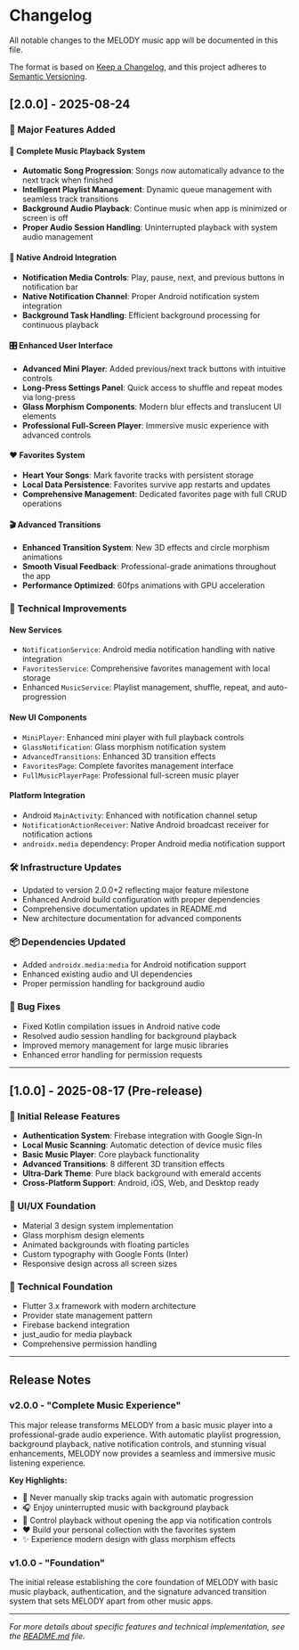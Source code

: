 # Changelog

All notable changes to the MELODY music app will be documented in this file.

The format is based on [Keep a Changelog](https://keepachangelog.com/en/1.0.0/),
and this project adheres to [Semantic Versioning](https://semver.org/spec/v2.0.0.html).

## [2.0.0] - 2025-08-24

### 🚀 Major Features Added

#### 🎵 Complete Music Playback System
- **Automatic Song Progression**: Songs now automatically advance to the next track when finished
- **Intelligent Playlist Management**: Dynamic queue management with seamless track transitions
- **Background Audio Playback**: Continue music when app is minimized or screen is off
- **Proper Audio Session Handling**: Uninterrupted playback with system audio management

#### 📱 Native Android Integration
- **Notification Media Controls**: Play, pause, next, and previous buttons in notification bar
- **Native Notification Channel**: Proper Android notification system integration
- **Background Task Handling**: Efficient background processing for continuous playback

#### 🎛️ Enhanced User Interface
- **Advanced Mini Player**: Added previous/next track buttons with intuitive controls
- **Long-Press Settings Panel**: Quick access to shuffle and repeat modes via long-press
- **Glass Morphism Components**: Modern blur effects and translucent UI elements
- **Professional Full-Screen Player**: Immersive music experience with advanced controls

#### ❤️ Favorites System
- **Heart Your Songs**: Mark favorite tracks with persistent storage
- **Local Data Persistence**: Favorites survive app restarts and updates
- **Comprehensive Management**: Dedicated favorites page with full CRUD operations

#### 🎬 Advanced Transitions
- **Enhanced Transition System**: New 3D effects and circle morphism animations
- **Smooth Visual Feedback**: Professional-grade animations throughout the app
- **Performance Optimized**: 60fps animations with GPU acceleration

### 🔧 Technical Improvements

#### New Services
- `NotificationService`: Android media notification handling with native integration
- `FavoritesService`: Comprehensive favorites management with local storage
- Enhanced `MusicService`: Playlist management, shuffle, repeat, and auto-progression

#### New UI Components
- `MiniPlayer`: Enhanced mini player with full playback controls
- `GlassNotification`: Glass morphism notification system
- `AdvancedTransitions`: Enhanced 3D transition effects
- `FavoritesPage`: Complete favorites management interface
- `FullMusicPlayerPage`: Professional full-screen music player

#### Platform Integration
- Android `MainActivity`: Enhanced with notification channel setup
- `NotificationActionReceiver`: Native Android broadcast receiver for notification actions
- `androidx.media` dependency: Proper Android media notification support

### 🛠️ Infrastructure Updates
- Updated to version 2.0.0+2 reflecting major feature milestone
- Enhanced Android build configuration with proper dependencies
- Comprehensive documentation updates in README.md
- New architecture documentation for advanced components

### 📦 Dependencies Updated
- Added `androidx.media:media` for Android notification support
- Enhanced existing audio and UI dependencies
- Proper permission handling for background audio

### 🐛 Bug Fixes
- Fixed Kotlin compilation issues in Android native code
- Resolved audio session handling for background playback
- Improved memory management for large music libraries
- Enhanced error handling for permission requests

---

## [1.0.0] - 2025-08-17 (Pre-release)

### 🎉 Initial Release Features
- **Authentication System**: Firebase integration with Google Sign-In
- **Local Music Scanning**: Automatic detection of device music files
- **Basic Music Player**: Core playback functionality
- **Advanced Transitions**: 8 different 3D transition effects
- **Ultra-Dark Theme**: Pure black background with emerald accents
- **Cross-Platform Support**: Android, iOS, Web, and Desktop ready

### 🎨 UI/UX Foundation
- Material 3 design system implementation
- Glass morphism design elements
- Animated backgrounds with floating particles
- Custom typography with Google Fonts (Inter)
- Responsive design across all screen sizes

### 🔧 Technical Foundation
- Flutter 3.x framework with modern architecture
- Provider state management pattern
- Firebase backend integration
- just_audio for media playback
- Comprehensive permission handling

---

## Release Notes

### v2.0.0 - "Complete Music Experience"
This major release transforms MELODY from a basic music player into a professional-grade audio experience. With automatic playlist progression, background playback, native notification controls, and stunning visual enhancements, MELODY now provides a seamless and immersive music listening experience.

**Key Highlights:**
- 🎵 Never manually skip tracks again with automatic progression
- 🎧 Enjoy uninterrupted music with background playback
- 📱 Control playback without opening the app via notification controls
- ❤️ Build your personal collection with the favorites system
- ✨ Experience modern design with glass morphism effects

### v1.0.0 - "Foundation"
The initial release establishing the core foundation of MELODY with basic music playback, authentication, and the signature advanced transition system that sets MELODY apart from other music apps.

---

*For more details about specific features and technical implementation, see the [README.md](README.md) file.*
